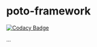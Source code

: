 # poto-framework

[![Codacy Badge](https://app.codacy.com/project/badge/Grade/76e7cad7879d481c924ea21bc42695bd)](https://www.codacy.com/gh/xRaidersito/poto-framework/dashboard?utm_source=github.com&amp;utm_medium=referral&amp;utm_content=xRaidersito/poto-framework&amp;utm_campaign=Badge_Grade)

...
